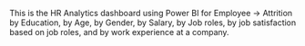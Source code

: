 This is the HR Analytics dashboard using Power BI for Employee -> Attrition by Education, by Age, by Gender, by Salary, by Job roles, by job satisfaction based on job roles, and by work experience at a company. 
